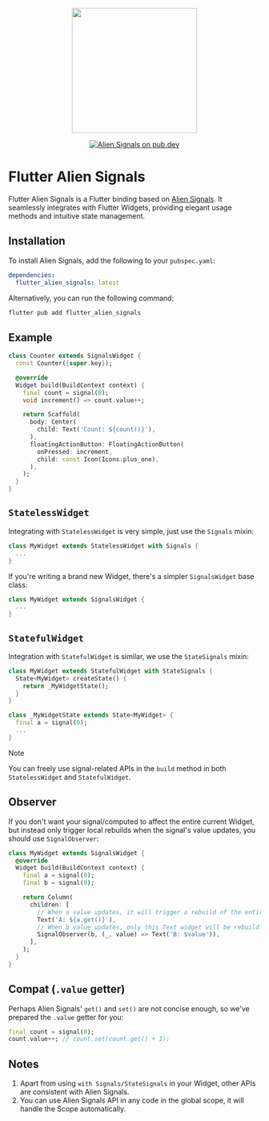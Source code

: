 <p align="center">
  <img src="https://github.com/stackblitz/alien-signals/raw/master/assets/logo.png" width="250"><br>
<p>

<p align="center">
  <a href="https://pub.dev/packages/flutter_alien_signals">
    <img src="https://img.shields.io/pub/v/flutter_alien_signals" alt="Alien Signals on pub.dev" />
  </a>
</p>

# Flutter Alien Signals

Flutter Alien Signals is a Flutter binding based on [Alien Signals](https://github.com/medz/alien-signals-dart). It seamlessly integrates with Flutter Widgets, providing elegant usage methods and intuitive state management.

## Installation

To install Alien Signals, add the following to your `pubspec.yaml`:

```yaml
dependencies:
  flutter_alien_signals: latest
```

Alternatively, you can run the following command:

```bash
flutter pub add flutter_alien_signals
```

## Example

```dart
class Counter extends SignalsWidget {
  const Counter({super.key});

  @override
  Widget build(BuildContext context) {
    final count = signal(0);
    void increment() => count.value++;

    return Scaffold(
      body: Center(
        child: Text('Count: ${count()}'),
      ),
      floatingActionButton: FloatingActionButton(
        onPressed: increment,
        child: const Icon(Icons.plus_one),
      ),
    );
  }
}
```

## `StatelessWidget`

Integrating with `StatelessWidget` is very simple, just use the `Signals` mixin:

```dart
class MyWidget extends StatelessWidget with Signals {
  ...
}
```

If you're writing a brand new Widget, there's a simpler `SignalsWidget` base class:

```dart
class MyWidget extends SignalsWidget {
  ...
}
```

## `StatefulWidget`

Integration with `StatefulWidget` is similar, we use the `StateSignals` mixin:

```dart
class MyWidget extends StatefulWidget with StateSignals {
  State<MyWidget> createState() {
    return _MyWidgetState();
  }
}

class _MyWidgetState extends State<MyWidget> {
  final a = signal(0);
  ...
}
```

> [!NOTE]
>
> You can freely use signal-related APIs in the `build` method in both `StatelessWidget` and `StatefulWidget`.

## Observer

If you don't want your signal/computed to affect the entire current Widget, but instead only trigger local rebuilds when the signal's value updates, you should use `SignalObserver`:

```dart
class MyWidget extends SignalsWidget {
  @override
  Widget build(BuildContext context) {
    final a = signal(0);
    final b = signal(0);

    return Column(
      children: [
        // When a value updates, it will trigger a rebuild of the entire MyWidget.
        Text('A: ${a.get()}'),
        // When b value updates, only this Text widget will be rebuild.
        SignalObserver(b, (_, value) => Text('B: $value')),
      ],
    );
  }
}
```

## Compat (`.value` getter)

Perhaps Alien Signals' `get()` and `set()` are not concise enough, so we've prepared the `.value` getter for you:

```dart
final count = signal(0);
count.value++; // count.set(count.get() + 1);
```

## Notes

1. Apart from using `with Signals/StateSignals` in your Widget, other APIs are consistent with Alien Signals.
2. You can use Alien Signals API in any code in the global scope, it will handle the Scope automatically.
